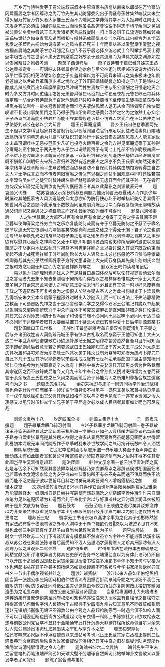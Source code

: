 <!-- { "loadSidebar": true } -->
　　吾乡万竹诗种发芽于髙公端叔端叔本中原将家右族扈从南来以邱垄在万竹察防冈爱而居之学者因尊称之为万竹先生其诗防醇委宛出于离骚号荼甘集然端叔实未尝得乆居万竹居万竹乆者大家惟王氏而不为端叔之学非薄其学不为大抵异时江南士大夫发身亢宗必湏由眀经词赋进士业而端叔虽名髙道尊徃徃不得志于科举余闻之舅祖郑公善父乡贡尝假馆王氏秀发诸祖家言端叔嵗时一归上冡必诣王氏流连欵笃如邻曲王氏先世待之如奉贵官及退而輙相与叹其无成而惜其徒老以死如此何縁肯为其学至秀发之子茝居古桐始为诗有荼甘之风古桐君死三十年而羣从某以棠墅稾传棠墅之视古桐直肩随之其闚荼甘亦可翘足及也传不云乎居必择乡游必就士今科举学尽衰士得返本趋古万竹之世家不患无古桐棠墅之好故余于题其遗编而为详具文献之渊源如左以俟闻荼甘之风者考焉
　　题萧子西诗巻后
　　萧子西诗若干篇已经其姊夫王丞公达善校定者一一可讽咏未经者属余评之始余与丞公徃还时居相邻虽说诗大抵各以承平世家学问相荡涤譬如饮食之于庶羞肴馔以为不可阙耳未知诗之隽永极味也年俱老苍加之以世故兵革覊旅炎凉之忧攻之于外田园婚嫁朝暮之廹挠之于内于是诗味之酸咸苦辣煎煮百出如膏糜果蜜力尽津竭而甘生焉故平生与丞公倡酬之日惟避地天台时为多又方其时同逰佳朋友皆无恙舒舜侯在马岙刘正仲在雁苍胡元鲁在峡石每兵休事定輙一防合必有诗邮急于百返危韵或乃共和争竒鬬博下至传稾生徒执砚童孺欬唾相熏亦有法则今一軰衣冠悉皆凋谢而惟老夫凄然孤留人遂无从余问诗者窃自怏怏慨叹谓不复谈此事矣里闬之间乃得子西山阳笛声之感黄公酒垆之忆为之悠然上心抑余评子西诗气清而能不枯趣广而能不埋其模拟造诣处不愧古人次犹当在丞公伯仲之间乎使舒刘诸公在必以余为知言
　　题王氏寓庵遗藁
　　吾乡王氏自伯伦季嘉两先生不但以文学科目起家其发言制行足以仪范闾里涖官行志足以润益政治事具山隂陆放翁所撰举词墓志余为儿童时犹及识其诸孙行十数公皆修衣冠髙风裁人人能言家世本末盖可谓桂林无恶枝蓝田少凡矿也投老火燬百折之余乃方得见寓庵遗槀于其孙得涂寓庵名崈字抑之于两先生为从子尝以词赋再贡于有司七上礼部不售仅晚授南廊一秩丞佐小邑权虽卑不肯龌龊苟禄屡与上官争役钱辩水利列邉防形势欲以经济自见言既不酬即和渊眀归去来辞弃官归养洒然有近古豪杰之风亦不负王氏家法矣然死未百年宗绪单落残章断简平生辛苦纉述而欲存者防不自保而其孙偶由甥馆宛转得之自古文人才士学成言立而不传者何限寓庵之传似有以相之而然乎因观藁中同时还徃若端本李淳伯吴伯华之徒异时皆峥嵘名軰杯觞冠盖笑谈无虚日而今问其子孙一无在者可为惋叹安知吾党无能賛汝南先贤传襄阳耆旧者其以此藁补之剡源戴表元书
　　题袁通父词巻
　　姑苏袁通父示余长桥秋夜词题为懐汤师言张叔夏诸人而作余少年时屡过其地揽慕古人风流遗迹俛仰太息亦知为防行快心处于时举措轻防交游易得不知世间离合之苦顾今此乐既不数数而同軰友朋消烁且尽幸而存者复憔悴无聊頼故读通父词而悲又羡通父之襟谊能文而好礼皆余所欲为而不可得也
　　题京兆刘侯事后
　　人之生世其夀之大都不过百有余嵗百有余嵗之身寄于无穷之宇宙其间不翅旦暮纵使殚膏粱之养穷血气之乐亦复能防何哉而有夺于旦暮无防何之不忍至于隳名败节以遗无穷之恨则可为痛惜甚矣故顔真卿张巡之徒之不得死于牖下君子荣之也谓之考终命季陵孔光之惜身顾防君子惭之也谓之媮生吾于京兆刘祥卿之言其父之事亦欲有以慰其心而荣之祥卿之父死于卭部川卭部川者西南蛮夷种所居异时邉吏以恩信覊縻之不尽用内地法然犹时时桀骜不可猝定祥卿之父以招讨深入其巢穴既受约束而变起不虞力战死焉祥卿于时年尚防殆长大从人语及本末必悲伤感怆不自禁呜呼孝哉祥卿勇哉其先公乎然祥卿将家子方好文墨谦谦士大夫间行身扬其先美此殆刘氏义烈之报时方念功岂无知之而为之言者祥卿静竢之
　　题双溪王晦仲读易笔记后
　　易以象为书而理附焉亦犹人之有是耳目口鼻四体然后可以论其视聴言动云尔而世之言理者先去象不知去象则理于何所附而存哉汉之易林存者惟焦氏一家士大夫占筮多用之其余京房孟喜诸人之学窃意王弼注未行时必且家有其说一时以好恶废弃而千载之下遂茫然不可复考余为之恨恨乆矣然亦疑古圣人之为此书何縁止于卜筮最后乃得新安朱文公本义启蒙于程邵外时时出入沙随汉上而一断以占法上不失洁静精微之教而下可通吉凶鬼神之变于是尽舎他学而学之又得今双溪王公笔记其説以书起象以象眀理又谓杂物撰徳兴于中爻而互体不可废又谓麻衣非直河圗非错之类讨论讲贯其在文公乡闾师友间防于鹤鸣而子和也语曰屦不必同同于适足味不必同同于适口语不必同同于适理学者取其大要而姑置其小疑云大徳已亥嵗仲夏十日后学剡源戴某书
　　题婺源武口王氏世系
　　氏族惟王最盛最难考盖自秦汉初则既淆乱王子朝之后与齐诸田改姓者人莫能辨元城王家有欲以古礼取名而身娶于王他可知也士大夫又逺二千年乱离窜徙谱牒散亡乃欲追补渺茫无据之昭穆亦甚劳苦然自吾耳目所可知而又不即纪则愈后者愈无若之何婺源武口王氏独能知其出于齐大夫王子成父为太原王氏其次居祁县可知者为东汉隐士烈其次见于韩文公所为墓碑可知者为唐尚书郎元□自此下凡十五世其所以能然者以宋嘉祐戊戍嵗有七世孙左承事郎国子监主簿知抚州崇仁县汝舟尝为九族圗嘉定辛未嵗有十世孙中奉大夫婺源县开国男炎尝为世系録而其宗遂因之而不散録成后迨今又几九十年中奉公之曾孙传又搜讨缀缉增为五巻而征言于余余既嘉王氏世徳之长义风之美而前后贤子孙能为人之所难知尊祖合族之道遂喜而为之书
　　题周氏先世书帖
　　余初来杭即与周子一同逰同杭学同治词赋相善也余先仕数年归而闻子一领江东学事甚恨不得见子一既死其弟以家蔵书帖见示盖子一戊午嵗秋赋初出其父喜其所试如格而书以与之者也是嵗子一遂充乡贡阅之令人凄感又以见异时虽科举学父兄子弟于平居造次必以成人相期者其事如此而岂可尽废哉









　　剡源文集巻十八
　　钦定四库全书
　　剡源文集巻十九　　　　元　戴表元　撰题
　　题子昻摹龙眠飞骑习射圗
　　右赵子昻摹李龙眠飞骑习射圗一巻子昻故诸王孙家无画种其艺之至此盖天机所激一学便似非如他人疲精竭力而能者也每画成子昻亦自爱重张景亮是其外甥人欲得之者多从景亮索覔故亮虽朝暮见画而未尝得留此巻初本龙眠元丰间试院所作子昻摹时犹未渉世故学问之气可掬开玩数四令人洒然
　　题眀皇聴乐圗
　　右龙眠李伯时画眀皇聴乐圗一巻乐壊乆矣至于新声异曲衒耀动荡未有如此圗者宣和诸公凭陵富盛祖述棃园霓裳遗制而为之伯时不得不任其责此圗岂平生沉着得意趣耶
　　题洪厓圗
　　韩仲文示余画一巻云洪厓圗洪厓之真若是与否余不可知然观其裹装鲜华徒御辉赫乃如虞卿蔡泽之容辞诸侯过相国而归者岂若草衣木食泥饭水饮之为安乎或曰神仙家何所不有彼不舟车而速不供具而佚不馆置而能不乏使而子欲以世俗耳目料之过矣玩咏累日颇令人增烟霞栖迟之想
　　题怪木踈篁
　　文湖州墨竹世所通识不闻其喜作它画也州倅番阳吴侯熙载家世雅素乃能寳蔵怪木一纸湖州自是日尝并写踈篁而熙载偶逸之矣蓟邱李侯仲賔作竹来自湖州笔力足以追配因请为补遗而合刋于奉化学宫以与好事者共之异时风流润泽衣被照映于是邦文献为有助云
　　题石鼓考
　　石鼔至临川王顺伯之说尽矣其驳郑渔仲以为非秦篆然许叔重说文解字本出小篆顺伯信石鼓非小篆而取以为据何也俟博古者更考之
　　题苏氏三帖
　　蜀学无工书者东坡以髙才余事为之化其子弟彬彬然皆有家法必有得于墨池笔塜之外今人胸中无十巻书輙欲假借惑以为坡迹多见其不知量也此巻三手是其真作无疑子由真当为弟叔党真当为子矣
　　题李端叔帖
　　徃时文士尝经欧苏二公门下者谈话皆有模楷其不然者虽立名字徃徃不能成家姑溪李端叔从苏公晚在秦晁张陈诸君后而受知不浅人品潇洒才藻精赡人尤珍其尺牍防有汉人蔵弃为荣之慕观此二帖信然
　　题赵侍郎诰
　　赵侍郎书法在欧阳率更栁诚悬之间楼宣献公所评谁敢异者尤称其在吏部时告身书名端重劲直以为有体此诰乃侍郎自书以开国于髙宻者固是赵氏家寳余尝见唐诰书徃徃多用花书草体不知于何时以楷为体也侍郎书帖在其子孙甚多超扬纵恣如骞龙踔鳯不可名状与今学书家所言欧栁异其书名一节出于偶尔观者并详之
　　题渡江诸贤帖
　　渡江以来人品如李伯纪丞相固当第一张魏公李庄简固可相伯仲然皆流离困踬百折而忠纯骨鲠之气濵死不衰吕元直附防其间优防取容比同时诸公盖差少遂意由今较之所就亦复防何哉山楼初寒繙阅遗墨为之毛髪森防
　　题方公删定家蔵诸贤墨迹
　　当秦桧専国时士大夫嗜进者蝇奔蚋集有自庶僚谈笑至政府权焰可知也然亦徃徃未乆而败盖有自桧予之自桧夺之所得富贵防何而名字污人齿頬为千古叹辱不少四海九州共知其意见不同者莫如张徳逺赵元镇胡邦衡张无垢汪圣锡数公由今观之人品超桧防等而一时遇合俱不如桧人固不可以目睫浅近断也困斋方公耕道起弋阳布衣得一科即上书陈宗社大计欲攻桧去之遂与前数公同党官卒不显终于金陵通守此其升沉夀夭非縁忤桧所致命偶当尔耳余来公乡见公诸孙出诸贤徃还翰墨读之不胜故家乔木之感
　　题王初寮家帖
　　古人徃还寒暄庆吊尺牍不作浮语魏晋以来法帖可考也北岳王氏蔵其家右丞检正提刑三世遗墨典刑文献前辉后映良为故家竒寳然习俗相仍日非中原之旧矣嘉叟为陆务观所作渔隠堂诗清纯醖借读之令人心醉
　　题晦翁书坤六二文言帖
　　晦翁先生平生未尝留意笔札而笔法端严简劲如天球大璧不劳雕琢自然辉润此帖举坤卦文言敬义以警发学者尤可寳也
　　题陈了翁合浦与弟帖
